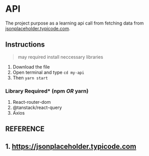 # API
The project purpose as a learning api call from fetching data from [jsonplaceholder.typicode.com](https://jsonplaceholder.typicode.com ).

## Instructions
> may required install neccessary libraries
1. Download the file
2. Open terminal and type `cd my-api`
3. Then `yarn start`

### Library Required* (npm *OR* yarn)
1. React-router-dom
2. @tanstack/react-query
3. Axios

## REFERENCE
## 1. https://jsonplaceholder.typicode.com 
